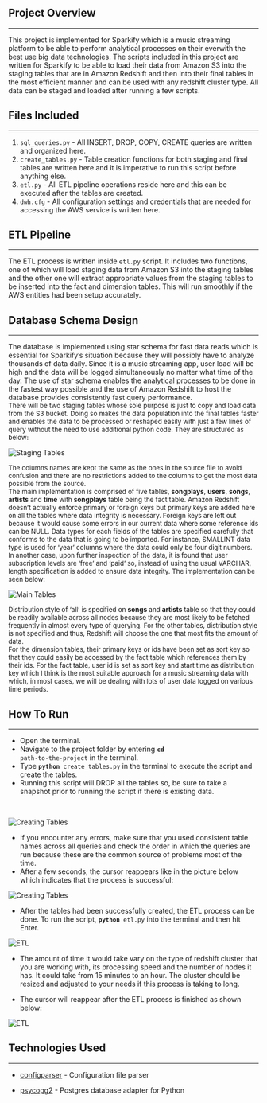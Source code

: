 <h2>Project Overview</h2>
<hr>
<span>This project is implemented for Sparkify which is a music streaming platform to be able to perform analytical processes on their everwith the best use big data technologies. 
The scripts included in this project are written for Sparkify to be able to load their data from Amazon S3 into the staging tables that are in Amazon Redshift and then into their final tables in the most efficient manner and can be used with any redshift cluster type. All data can be staged and loaded after running a few scripts.</span>

<h2>Files Included</h2>
<hr>
<span>
<ol>
      <li><code>sql_queries.py</code> - All INSERT, DROP, COPY,  CREATE queries are written and organized here.</li>
     <li><code>create_tables.py</code> - Table creation functions for both staging and final tables are written here and it is imperative to run this script before anything else.</li>
     <li><code>etl.py</code> - All ETL pipeline operations reside here and this can be executed after the tables are created.</li>
      <li><code>dwh.cfg</code> - All configuration settings and credentials that are needed for accessing the AWS service is written here.</li>

</ol>
</span>

<h2>ETL Pipeline</h2>
<hr>
<span>The ETL process is written inside <code>etl.py</code> script. It includes two functions, one of which will load staging data from Amazon S3 into the staging tables and the other one will extract appropriate values from the staging tables to be inserted into the fact and dimension tables. This will run smoothly if the AWS entities had been setup accurately.

<h2>Database Schema Design</h2>
<hr>
The database is implemented using star schema for fast data reads which is essential for Sparkify’s situation because they will possibly have to analyze thousands of data daily. Since it is a music streaming app, user load will be high and the data will be logged simultaneously no matter what time of the day. The use of star schema enables the analytical processes to be done in the fastest way possible and the use of Amazon Redshift to host the database provides consistently fast query performance.
<br/>
<font size="2"> 
There will be two staging tables whose sole purpose is just to copy and load data from the S3 bucket. Doing so makes the data population into the final tables faster and enables the data to be processed or reshaped easily with just a few lines of query without the need to use additional python code. They are structured as below:
</font>
    
![Staging Tables](images/staging_tables.png "Staging Tables")

<font size="2"> 
The columns names are kept the same as the ones in the source file to avoid confusion and there are no restrictions added to the columns to get the most data possible from the source.
</font>
<br/>
<font size="2">    
The main implementation is comprised of five tables, <strong>songplays</strong>, <strong>users</strong>, <strong>songs</strong>, <strong>artists</strong> and <strong>time</strong> with <strong>songplays</strong> table being the fact table. Amazon Redshift doesn’t actually enforce primary or foreign keys but primary keys are added here on all the tables where data integrity is necessary. Foreign keys are left out because it would cause some errors in our current data where some reference ids can be NULL. Data types for each fields of the tables are specified carefully that conforms to the data that is going to be imported. For instance, SMALLINT data type is used for ‘year’ columns where the data could only be four digit numbers. In another case, upon further inspection of the data, it is found that user subscription levels are ‘free’ and ‘paid’ so, instead of using the usual VARCHAR, length specification is added to ensure data integrity. The implementation can be seen below:

</font>
   
![Main Tables](images/main_tables.png "Main Tables")

<font size="2"> 
Distribution style of ‘all’ is specified on <b>songs</b> and <b>artists</b> table so that they could be readily available across all nodes because they are most likely to be fetched frequently in almost every type of querying. For the other tables, distribution style is not specified and thus, Redshift will choose the one that most fits the amount of data.<br/> For the dimension tables, their primary keys or ids have been set as sort key so that they could easily be accessed by the fact table which references them by their ids. For the fact table, user id is set as sort key and start time as distribution key which I think is the most suitable approach for a music streaming data with which, in most cases, we will be dealing with lots of user data logged on various time periods.</font>
    
    
<h2>How To Run</h2>
<hr>

- Open the terminal.
- Navigate to the project folder by entering <code><b>cd</b> path-to-the-project</code> in the terminal.
- Type <code><b>python</b> create_tables.py</code> in the terminal to execute the script and create the tables.
- Running this script will DROP all the tables so, be sure to take a snapshot prior to running the script if there is existing data.
 <br>

![Creating Tables](images/create_tables_1.png "Creating Tables 1")
    
- If you encounter any errors, make sure that you used consistent table names across all queries and check the order in which the queries are run because these are the common source of problems most of the time.
- After a few seconds, the cursor reappears like in the picture below which indicates that the process is successful:

![Creating Tables](images/create_tables_2.png "Creating Tables 2")

- After the tables had been successfully created, the ETL process can be done. To run the script, <code><b>python</b> etl.py</code> into the terminal and then hit Enter.

![ETL](images/etl_1.png "ETL 1")

- The amount of time it would take vary on the type of redshift cluster that you are working with, its processing speed and the number of nodes it has. It could take from 15 minutes to an hour. The cluster should be resized and adjusted to your needs if this process is taking to long.

- The cursor will reappear after the ETL process is finished as shown below:
    
![ETL](images/etl_2.png "ETL 2")

<h2>Technologies Used</h2>
<hr>

<ul>
<li>
 
[configparser](https://docs.python.org/3/library/configparser.html) - Configuration file parser

</li>
    
<li>
    
[psycopg2](https://www.psycopg.org/) - Postgres database adapter for Python
    
</li>
</ul>





